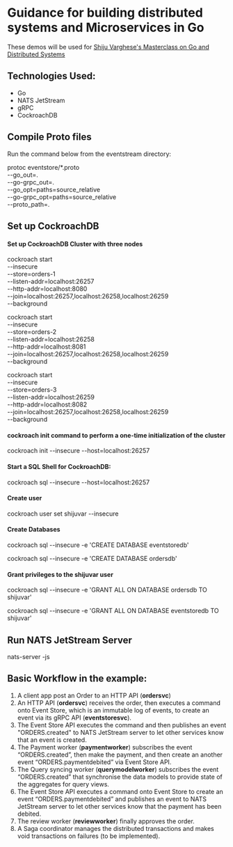 
# Guidance for building distributed systems and Microservices in Go

These demos will be used for [Shiju Varghese's Masterclass on Go and Distributed Systems](https://github.com/shijuvar/shijuvar/blob/master/masterclass.md)

## Technologies Used: 
* Go
* NATS JetStream
* gRPC
* CockroachDB


## Compile Proto files
Run the command below from the eventstream directory:

protoc eventstore/*.proto \
		--go_out=. \
		--go-grpc_out=. \
		--go_opt=paths=source_relative \
		--go-grpc_opt=paths=source_relative \
		--proto_path=.


## Set up CockroachDB 

#### Set up CockroachDB  Cluster with three nodes
cockroach start \
--insecure \
--store=orders-1 \
--listen-addr=localhost:26257 \
--http-addr=localhost:8080 \
--join=localhost:26257,localhost:26258,localhost:26259 \
--background

cockroach start \
--insecure \
--store=orders-2 \
--listen-addr=localhost:26258 \
--http-addr=localhost:8081 \
--join=localhost:26257,localhost:26258,localhost:26259 \
--background

cockroach start \
--insecure \
--store=orders-3 \
--listen-addr=localhost:26259 \
--http-addr=localhost:8082 \
--join=localhost:26257,localhost:26258,localhost:26259 \
--background

#### cockroach init command to perform a one-time initialization of the cluster
cockroach init --insecure --host=localhost:26257

#### Start a SQL Shell for CockroachDB:
cockroach sql --insecure --host=localhost:26257

#### Create user
cockroach user set shijuvar --insecure

#### Create Databases
cockroach sql --insecure -e 'CREATE DATABASE eventstoredb'

cockroach sql --insecure -e 'CREATE DATABASE ordersdb'

#### Grant privileges to the shijuvar user
cockroach sql --insecure -e 'GRANT ALL ON DATABASE ordersdb TO shijuvar'

cockroach sql --insecure -e 'GRANT ALL ON DATABASE eventstoredb TO shijuvar'

## Run NATS JetStream Server 
nats-server -js


## Basic Workflow in the example:
1. A client app post an Order to an HTTP API (**ordersvc**)
2. An HTTP API (**ordersvc**) receives the order, then executes a command onto Event Store, which is an immutable log of events, to create an event via its gRPC API (**eventstoresvc**). 
3. The Event Store API executes the command and then publishes an event "ORDERS.created" to NATS JetStream server to let other services know that an event is created.
4. The Payment worker (**paymentworker**) subscribes the event “ORDERS.created”, then make the payment, and then create an another event “ORDERS.paymentdebited” via Event Store API. 
5. The Query syncing worker (**querymodelworker**) subscribes the event “ORDERS.created” that synchronise the data models to provide state of the aggregates for query views.
6. The Event Store API executes a command onto Event Store to create an event “ORDERS.paymentdebited” and publishes an event to NATS JetStream server to let other services know that the payment has been debited.
7. The review worker (**reviewworker**) finally approves the order.
8. A Saga coordinator manages the distributed transactions and makes void transactions on failures (to be implemented). 

